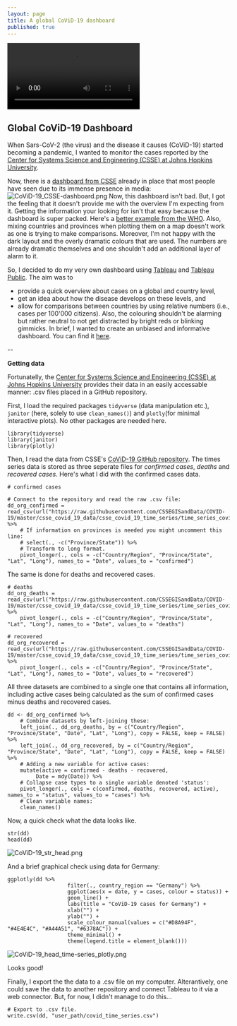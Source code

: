 ```yaml
---
layout: page
title: A global CoViD-19 dashboard
published: true
---
```

![CoViD-19_Dashboard.mov]({{site.baseurl}}/img/CoViD-19_Dashboard.mov)


## Global CoViD-19 Dashboard

When Sars-CoV-2 (the virus) and the disease it causes (CoViD-19) started becoming a pandemic, I wanted to monitor the cases reported by the [Center for Systems Science and Engineering (CSSE) at Johns Hopkins University](https://systems.jhu.edu/). 

Now, there is a [dashboard from CSSE](https://coronavirus.jhu.edu/map.html) already in place that most people have seen due to its immense presence in media:
![CoViD-19_CSSE-dashboard.png]({{site.baseurl}}/img/CoViD-19_CSSE-dashboard.png)
Now, this dashboard isn't bad. But, I got the feeling that it doesn't provide me with the overview I'm expecting from it. Getting the information your looking for isn't that easy because the dashboard is super packed. Here's a [better example from the WHO](https://covid19.who.int). Also, mixing countries and provinces when plotting them on a map doesn't work as one is trying to make comparisons. Moreover, I'm not happy with the dark layout and the overly dramatic colours that are used. The numbers are already dramatic themselves and one shouldn't add an additional layer of alarm to it.

So, I decided to do my very own dashboard using [Tableau](https://www.tableau.com/) and [Tableau Public](https://public.tableau.com). The aim was to 
 - provide a quick overview about cases on a global and country level,
 - get an idea about how the disease develops on these levels, and
 - allow for comparisons between countries by using relative numbers (i.e., cases per 100'000 citizens).
 Also, the colouring shouldn't be alarming but rather neutral to not get distracted by bright reds or blinking gimmicks. In brief, I wanted to create an unbiased and informative dashboard.
 You can find it [here](https://public.tableau.com/profile/thomas.massie#!/vizhome/Covid-19---VIZ/Dashboard).

-- 


**Getting data**

Fortunatelly, the [Center for Systems Science and Engineering (CSSE) at Johns Hopkins University](https://systems.jhu.edu/) provides their data in an easily accessable manner: .csv files placed in a GitHub repository. 

First, I load the required packages `tidyverse` (data manipulation etc.), `janitor` (here, solely to use `clean_names()`) and `plotly`(for minimal interactive plots). No other packages are needed here.
```
library(tidyverse)
library(janitor)
library(plotly)
```

Then, I read the data from CSSE's [CoViD-19 GitHub repository](https://github.com/CSSEGISandData/COVID-19). The times series data is stored as three seperate files for *confirmed cases*, *deaths* and *recovered cases*. Here's what I did with the confirmed cases data.
```
# confirmed cases

# Connect to the repository and read the raw .csv file:
dd_org_confirmed = read_csv(url("https://raw.githubusercontent.com/CSSEGISandData/COVID-19/master/csse_covid_19_data/csse_covid_19_time_series/time_series_covid19_confirmed_global.csv")) %>% 
	# If information on provinces is needed you might uncomment this line:
  	# select(., -c("Province/State")) %>% 
	# Transform to long format.
  	pivot_longer(., cols = -c("Country/Region", "Province/State", "Lat", "Long"), names_to = "Date", values_to = "confirmed")

```

The same is done for deaths and recovered cases.
```
# deaths
dd_org_deaths = read_csv(url("https://raw.githubusercontent.com/CSSEGISandData/COVID-19/master/csse_covid_19_data/csse_covid_19_time_series/time_series_covid19_deaths_global.csv")) %>% 
  	pivot_longer(., cols = -c("Country/Region", "Province/State", "Lat", "Long"), names_to = "Date", values_to = "deaths") 

# recovered
dd_org_recovered = read_csv(url("https://raw.githubusercontent.com/CSSEGISandData/COVID-19/master/csse_covid_19_data/csse_covid_19_time_series/time_series_covid19_recovered_global.csv")) %>% 
  	pivot_longer(., cols = -c("Country/Region", "Province/State", "Lat", "Long"), names_to = "Date", values_to = "recovered") 
 ```

All three datasets are combined to a single one that contains all information, including active cases being calculated as the sum of confirmed cases minus deaths and recovered cases.
```
dd <- dd_org_confirmed %>% 
	# Combine datasets by left-joining these:
  	left_join(., dd_org_deaths, by = c("Country/Region", "Province/State", "Date", "Lat", "Long"), copy = FALSE, keep = FALSE) %>% 
  	left_join(., dd_org_recovered, by = c("Country/Region", "Province/State", "Date", "Lat", "Long"), copy = FALSE, keep = FALSE) %>% 
  	# Adding a new variable for active cases:
  	mutate(active = confirmed - deaths - recovered,
         Date = mdy(Date)) %>% 
    # Collapse case types to a single variable denoted 'status':
  	pivot_longer(., cols = c(confirmed, deaths, recovered, active), names_to = "status", values_to = "cases") %>% 
  	# Clean variable names:
  	clean_names() 
```

Now, a quick check what the data looks like.
```
str(dd)
head(dd)
```
![CoViD-19_str_head.png]({{site.baseurl}}/img/CoViD-19_str_head.png)

And a brief graphical check using data for Germany:
```
ggplotly(dd %>% 
                   filter(., country_region == "Germany") %>% 
                   ggplot(aes(x = date, y = cases, colour = status)) +
                   geom_line() +
                   labs(title = "CoViD-19 cases for Germany") +
                   xlab("") +
                   ylab("") +
                   scale_colour_manual(values = c("#D8A94F", "#4E4E4C", "#A44A51", "#6378AC")) +
                   theme_minimal() +
                   theme(legend.title = element_blank()))
```
![CoViD-19_head_time-series_plotly.png]({{site.baseurl}}/img/CoViD-19_head_time-series_plotly.png)

Looks good!

Finally, I export the the data to a .csv file on my computer. Alterantively, one could save the data to another repository and connect Tableau to it via a web connector. But, for now, I didn't manage to do this...
```
# Export to .csv file.
write.csv(dd, "user_path/covid_time_series.csv")
```


